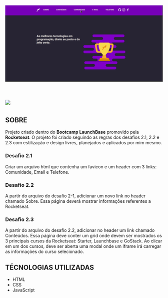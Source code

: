 <h1 align="center">
    <img src="https://github.com/alexandremolive/DesafiosLaunchBase/blob/master/public/apresenta%C3%A7%C3%A3o.gif">
</h1>

<h1>
    <img src="https://github.com/alexandremolive/launchbase/blob/master/public/apresenta%C3%A7%C3%A3o.gif">
</h1>

## **SOBRE**

Projeto criado dentro do **Bootcamp LaunchBase** promovido pela **Rocketseat**.
O projeto foi criado seguindo as regras dos desafios 2.1, 2.2 e 2.3 com estilização e design livres, planejados e aplicados por mim mesmo.

### **Desafio 2.1**
Criar um arquivo html que contenha um favicon e um header com 3 links: Comunidade, Email e Telefone.

### **Desafio 2.2**
A partir do arquivo do desafio 2-1, adicionar um novo link no header chamado Sobre. Essa página deverá mostrar informações referentes a Rocketseat.

### **Desafio 2.3**
A partir do arquivo do desafio 2.2, adicionar no header um link chamado Conteúdos. Essa página deve conter um grid onde devem ser mostrados os 3 principais cursos da Rocketseat: Starter, Launchbase e GoStack. Ao clicar em um dos cursos, deve ser aberta uma modal onde um iframe irá carregar as informações do curso selecionado.

## **TÉCNOLOGIAS UTILIZADAS**
- HTML
- CSS
- JavaScript



